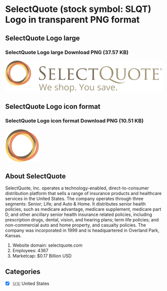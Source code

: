 # SelectQuote (stock symbol: SLQT) Logo in transparent PNG format

## SelectQuote Logo large

### SelectQuote Logo large Download PNG (37.57 KB)

![SelectQuote Logo large Download PNG (37.57 KB)](/img/orig/SLQT_BIG-96759c16.png)

## SelectQuote Logo icon format

### SelectQuote Logo icon format Download PNG (10.51 KB)

![SelectQuote Logo icon format Download PNG (10.51 KB)](/img/orig/SLQT-ff9ee1c2.png)

## About SelectQuote

SelectQuote, Inc. operates a technology-enabled, direct-to-consumer distribution platform that sells a range of insurance products and healthcare services in the United States. The company operates through three segments: Senior; Life; and Auto & Home. It distributes senior health policies, such as medicare advantage, medicare supplement, medicare part D, and other ancillary senior health insurance related policies, including prescription drugs, dental, vision, and hearing plans; term life policies; and non-commercial auto and home property, and casualty policies. The company was incorporated in 1999 and is headquartered in Overland Park, Kansas.

1. Website domain: selectquote.com
2. Employees: 4367
3. Marketcap: $0.17 Billion USD


## Categories
- [x] 🇺🇸 United States
